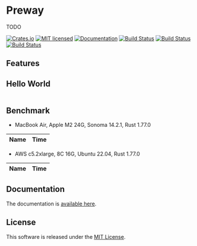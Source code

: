 Preway
==========================

TODO

[![Crates.io][crates-badge]][crates-url]
[![MIT licensed][license-badge]][license-url]
[![Documentation][document-badge]][document-url]
[![Build Status][macos-badge]][macos-url]
[![Build Status][linux-badge]][linux-url]
[![Build Status][windows-badge]][windows-url]

[crates-badge]: https://img.shields.io/crates/v/preway.svg
[crates-url]: https://crates.io/crates/preway
[license-badge]: https://img.shields.io/badge/license-MIT-blue.svg
[license-url]: https://github.com/chensoft/preway?tab=MIT-1-ov-file
[document-badge]: https://docs.rs/preway/badge.svg
[document-url]: https://docs.rs/preway
[macos-badge]: https://github.com/chensoft/preway/actions/workflows/macos.yml/badge.svg
[macos-url]: https://github.com/chensoft/preway/actions/workflows/macos.yml
[linux-badge]: https://github.com/chensoft/preway/actions/workflows/linux.yml/badge.svg
[linux-url]: https://github.com/chensoft/preway/actions/workflows/linux.yml
[windows-badge]: https://github.com/chensoft/preway/actions/workflows/windows.yml/badge.svg
[windows-url]: https://github.com/chensoft/preway/actions/workflows/windows.yml

## Features

## Hello World

```rust
```

## Benchmark

- MacBook Air, Apple M2 24G, Sonoma 14.2.1, Rust 1.77.0

| Name              |              Time               |
|:------------------|:-------------------------------:|

- AWS c5.2xlarge, 8C 16G, Ubuntu 22.04, Rust 1.77.0

| Name              |              Time               |
|:------------------|:-------------------------------:|

## Documentation

The documentation is [available here](https://docs.rs/preway).

## License

This software is released under the [MIT License](https://github.com/chensoft/preway?tab=MIT-1-ov-file).